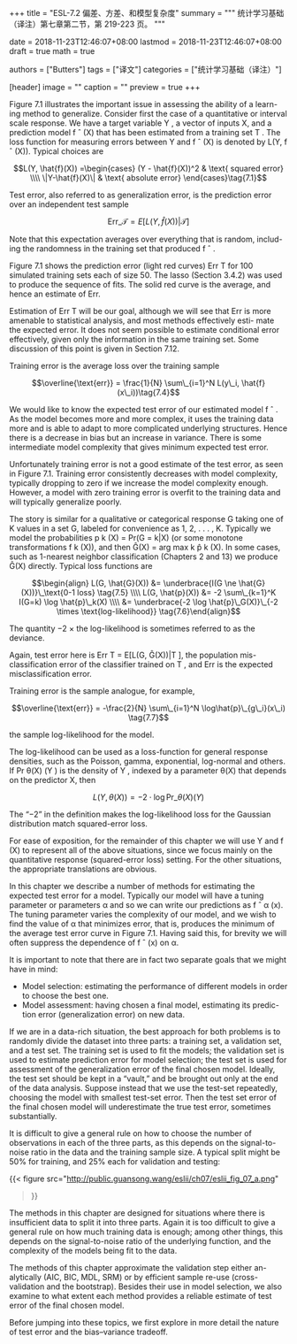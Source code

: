+++
title = "ESL-7.2 偏差、方差、和模型复杂度"
summary = """
统计学习基础（译注）第七章第二节，第 219-223 页。
"""

date = 2018-11-23T12:46:07+08:00
lastmod = 2018-11-23T12:46:07+08:00
draft = true
math = true

authors = ["Butters"]
tags = ["译文"]
categories = ["统计学习基础（译注）"]

[header]
image = ""
caption = ""
preview = true
+++

Figure 7.1 illustrates the important issue in assessing the ability of a learn-
ing method to generalize. Consider first the case of a quantitative or interval
scale response. We have a target variable Y , a vector of inputs X, and a
prediction model f ˆ (X) that has been estimated from a training set T .
The loss function for measuring errors between Y and f ˆ (X) is denoted by
L(Y, f ˆ (X)). Typical choices are

$$L(Y, \hat{f}(X)) =\begin{cases}
(Y - \hat{f}(X))^2 & \text{ squared error} \\\\  \|Y-\hat{f}(X)\| & \text{ absolute error}
\end{cases}\tag{7.1}$$

Test error, also referred to as generalization error, is the prediction error
over an independent test sample

$$\text{Err}\_{\mathcal{T}} =
E[L(Y, \hat{f}(X)) | \mathcal{T}]\tag{7.2}$$

Note that this expectation averages over everything that is random, includ-
ing the randomness in the training set that produced f ˆ .

Figure 7.1 shows the prediction error (light red curves) Err T for 100
simulated training sets each of size 50. The lasso (Section 3.4.2) was used
to produce the sequence of fits. The solid red curve is the average, and
hence an estimate of Err.

Estimation of Err T will be our goal, although we will see that Err is
more amenable to statistical analysis, and most methods effectively esti-
mate the expected error. It does not seem possible to estimate conditional
error effectively, given only the information in the same training set. Some
discussion of this point is given in Section 7.12.

Training error is the average loss over the training sample

$$\overline{\text{err}} =
\frac{1}{N} \sum\_{i=1}^N L(y\_i, \hat{f}(x\_i))\tag{7.4}$$

We would like to know the expected test error of our estimated model
f ˆ . As the model becomes more and more complex, it uses the training
data more and is able to adapt to more complicated underlying structures.
Hence there is a decrease in bias but an increase in variance. There is some
intermediate model complexity that gives minimum expected test error.

Unfortunately training error is not a good estimate of the test error,
as seen in Figure 7.1. Training error consistently decreases with model
complexity, typically dropping to zero if we increase the model complexity
enough. However, a model with zero training error is overfit to the training
data and will typically generalize poorly.

The story is similar for a qualitative or categorical response G taking
one of K values in a set G, labeled for convenience as 1, 2, . . . , K. Typically
we model the probabilities p k (X) = Pr(G = k|X) (or some monotone
transformations f k (X)), and then Ĝ(X) = arg max k p̂ k (X). In some cases,
such as 1-nearest neighbor classification (Chapters 2 and 13) we produce
Ĝ(X) directly. Typical loss functions are

$$\begin{align}
L(G, \hat{G}(X)) &=
\underbrace{I(G \ne \hat{G}(X))}\_\text{0-1 loss}
\tag{7.5} \\\\ L(G, \hat{p}(X)) &=
-2 \sum\_{k=1}^K I(G=k) \log \hat{p}\_k(X) \\\\ &=
\underbrace{-2 \log \hat{p}\_G(X)}\_{-2 \times \text{log-likelihood}}
\tag{7.6}\end{align}$$

The quantity −2 × the log-likelihood is sometimes referred to as the
deviance.

Again, test error here is Err T = E[L(G, Ĝ(X))|T ], the population mis-
classification error of the classifier trained on T , and Err is the expected
misclassification error.

Training error is the sample analogue, for example,

$$\overline{\text{err}} = -\frac{2}{N}
\sum\_{i=1}^N \log\hat{p}\_{g\_i}(x\_i) \tag{7.7}$$

the sample log-likelihood for the model.

The log-likelihood can be used as a loss-function for general response
densities, such as the Poisson, gamma, exponential, log-normal and others.
If Pr θ(X) (Y ) is the density of Y , indexed by a parameter θ(X) that depends
on the predictor X, then

$$L(Y, \theta(X)) = -2 \cdot \log \text{Pr}\_{\theta(X)}(Y) \tag{7.8}$$

The “−2” in the definition makes the log-likelihood loss for the Gaussian
distribution match squared-error loss.

For ease of exposition, for the remainder of this chapter we will use Y and
f (X) to represent all of the above situations, since we focus mainly on the
quantitative response (squared-error loss) setting. For the other situations,
the appropriate translations are obvious.

In this chapter we describe a number of methods for estimating the
expected test error for a model. Typically our model will have a tuning
parameter or parameters α and so we can write our predictions as f ˆ α (x).
The tuning parameter varies the complexity of our model, and we wish to
find the value of α that minimizes error, that is, produces the minimum of
the average test error curve in Figure 7.1. Having said this, for brevity we
will often suppress the dependence of f ˆ (x) on α.

It is important to note that there are in fact two separate goals that we
might have in mind:

* Model selection: estimating the performance of different models in order
to choose the best one.
* Model assessment: having chosen a final model, estimating its predic-
tion error (generalization error) on new data.

If we are in a data-rich situation, the best approach for both problems is
to randomly divide the dataset into three parts: a training set, a validation
set, and a test set. The training set is used to fit the models; the validation
set is used to estimate prediction error for model selection; the test set is
used for assessment of the generalization error of the final chosen model.
Ideally, the test set should be kept in a “vault,” and be brought out only
at the end of the data analysis. Suppose instead that we use the test-set
repeatedly, choosing the model with smallest test-set error. Then the test
set error of the final chosen model will underestimate the true test error,
sometimes substantially.

It is difficult to give a general rule on how to choose the number of
observations in each of the three parts, as this depends on the signal-to-
noise ratio in the data and the training sample size. A typical split might
be 50% for training, and 25% each for validation and testing:

{{< figure
  src="http://public.guansong.wang/eslii/ch07/eslii_fig_07_a.png"
>}}

The methods in this chapter are designed for situations where there is
insufficient data to split it into three parts. Again it is too difficult to give
a general rule on how much training data is enough; among other things,
this depends on the signal-to-noise ratio of the underlying function, and
the complexity of the models being fit to the data.

The methods of this chapter approximate the validation step either an-
alytically (AIC, BIC, MDL, SRM) or by efficient sample re-use (cross-
validation and the bootstrap). Besides their use in model selection, we also
examine to what extent each method provides a reliable estimate of test
error of the final chosen model.

Before jumping into these topics, we first explore in more detail the
nature of test error and the bias–variance tradeoff.